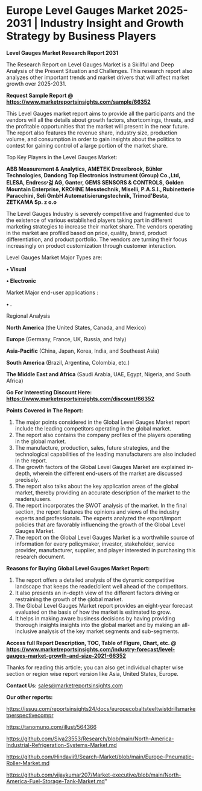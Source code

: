 # Europe Level Gauges Market 2025-2031 | Industry Insight and Growth Strategy by Business Players

<strong>Level Gauges Market Research Report 2031</strong>

The Research Report on Level Gauges Market is a Skillful and Deep Analysis of the Present Situation and Challenges. This research report also analyzes other important trends and market drivers that will affect market growth over 2025-2031.

<strong>Request Sample Report @ <a href=https://www.marketreportsinsights.com/sample/66352>https://www.marketreportsinsights.com/sample/66352</a></strong>

This Level Gauges market report aims to provide all the participants and the vendors will all the details about growth factors, shortcomings, threats, and the profitable opportunities that the market will present in the near future. The report also features the revenue share, industry size, production volume, and consumption in order to gain insights about the politics to contest for gaining control of a large portion of the market share.

Top Key Players in the Level Gauges Market:

<strong>ABB Measurement & Analytics, AMETEK Drexelbrook, Bühler Technologies, Dandong Top Electronics Instrument (Group) Co.,Ltd, ELESA, Endressᶫ걺 AG, Ganter, GEMS SENSORS & CONTROLS, Golden Mountain Enterprise, KROHNE Messtechnik, Miselli, P.A.S.I., Rubinetterie Paracchini, Seli GmbH Automatisierungstechnik, Trimod&#39;Besta, ZETKAMA Sp. z o.o</strong>

The Level Gauges Industry is severely competitive and fragmented due to the existence of various established players taking part in different marketing strategies to increase their market share. The vendors operating in the market are profiled based on price, quality, brand, product differentiation, and product portfolio. The vendors are turning their focus increasingly on product customization through customer interaction.

Level Gauges Market Major Types are:

<strong>• Visual

• Electronic</strong>

Market Major end-user applications :

<strong>• .</strong>

Regional Analysis

</u><strong><b>North America</b></strong> (the United States, Canada, and Mexico)

<strong><b>Europe </b></strong>(Germany, France, UK, Russia, and Italy)

<strong><b>Asia-Pacific</b></strong> (China, Japan, Korea, India, and Southeast Asia)

<strong><b>South America</b></strong> (Brazil, Argentina, Colombia, etc.)

<strong><b>The Middle East and Africa</b></strong> (Saudi Arabia, UAE, Egypt, Nigeria, and South Africa)

<strong>Go For Interesting Discount Here: <a href=https://www.marketreportsinsights.com/discount/66352>https://www.marketreportsinsights.com/discount/66352</a></strong>

<strong>Points Covered in The Report:</strong>
<ol>
  <li>The major points considered in the Global Level Gauges Market report include the leading competitors operating in the global market.</li>
  <li>The report also contains the company profiles of the players operating in the global market.</li>
  <li>The manufacture, production, sales, future strategies, and the technological capabilities of the leading manufacturers are also included in the report.</li>
  <li>The growth factors of the Global Level Gauges Market are explained in-depth, wherein the different end-users of the market are discussed precisely.</li>
  <li>The report also talks about the key application areas of the global market, thereby providing an accurate description of the market to the readers/users.</li>
  <li>The report incorporates the SWOT analysis of the market. In the final section, the report features the opinions and views of the industry experts and professionals. The experts analyzed the export/import policies that are favorably influencing the growth of the Global Level Gauges Market.</li>
  <li>The report on the Global Level Gauges Market is a worthwhile source of information for every policymaker, investor, stakeholder, service provider, manufacturer, supplier, and player interested in purchasing this research document.</li>
</ol>
<strong>Reasons for Buying Global Level Gauges Market Report:</strong>

<ol>
  <li>The report offers a detailed analysis of the dynamic competitive landscape that keeps the reader/client well ahead of the competitors.</li>
  <li>It also presents an in-depth view of the different factors driving or restraining the growth of the global market.</li>
  <li>The Global Level Gauges Market report provides an eight-year forecast evaluated on the basis of how the market is estimated to grow.</li>
  <li>It helps in making aware business decisions by having providing thorough insights insights into the global market and by making an all-inclusive analysis of the key market segments and sub-segments.</li>
</ol>
<strong>Access full Report Description, TOC, Table of Figure, Chart, etc. @ <a href=https://www.marketreportsinsights.com/industry-forecast/level-gauges-market-growth-and-size-2021-66352>https://www.marketreportsinsights.com/industry-forecast/level-gauges-market-growth-and-size-2021-66352</a></strong>


Thanks for reading this article; you can also get individual chapter wise section or region wise report version like Asia, United States, Europe.

<strong>Contact Us:</strong>
sales@marketreportsinsights.com

<strong>Our other reports:</strong>

<a href=https://issuu.com/reportsinsights24/docs/europecobaltsteeltwistdrillsmarketperspectivecompr>https://issuu.com/reportsinsights24/docs/europecobaltsteeltwistdrillsmarketperspectivecompr</a>

<a href=https://tanomuno.com/illust/564366>https://tanomuno.com/illust/564366</a>

<a href=https://github.com/Siya23553/Research/blob/main/North-America-Industrial-Refrigeration-Systems-Market.md>https://github.com/Siya23553/Research/blob/main/North-America-Industrial-Refrigeration-Systems-Market.md</a>

<a href=https://github.com/Hindavii9/Search-Market/blob/main/Europe-Pneumatic-Roller-Market.md>https://github.com/Hindavii9/Search-Market/blob/main/Europe-Pneumatic-Roller-Market.md</a>

<a href=https://github.com/vijaykumar207/Market-executive/blob/main/North-America-Fuel-Storage-Tank-Market.md>https://github.com/vijaykumar207/Market-executive/blob/main/North-America-Fuel-Storage-Tank-Market.md</a>"
